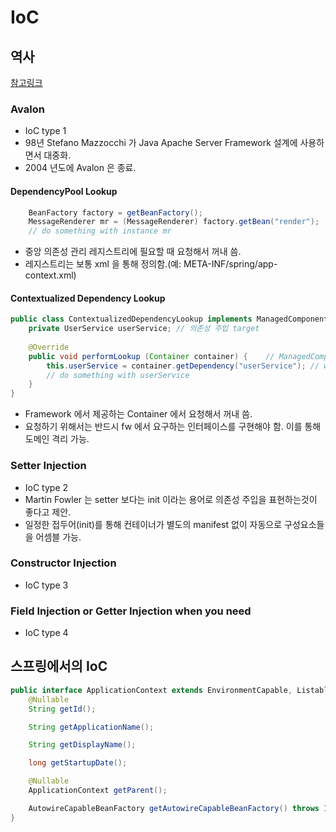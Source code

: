 # IoC

## 역사
[참고링크](http://picocontainer.com/inversion-of-control-history.html)

### Avalon
- IoC type 1
- 98년 Stefano Mazzocchi 가 Java Apache Server Framework 설계에 사용하면서 대중화.
- 2004 년도에 Avalon 은 종료.

#### DependencyPool Lookup
```java
    BeanFactory factory = getBeanFactory();
    MessageRenderer mr = (MessageRenderer) factory.getBean("render");
    // do something with instance mr
```
- 중앙 의존성 관리 레지스트리에 필요할 때 요청해서 꺼내 씀.
- 레지스트리는 보통 xml 을 통해 정의함.(예: META-INF/spring/app-context.xml)

#### Contextualized Dependency Lookup
```java
public class ContextualizedDependencyLookup implements ManagedComponent {
    private UserService userService; // 의존성 주입 target
 
    @Override 
    public void performLookup (Container container) {    // ManagedComponent interface에 정의돈 메소드 구현
        this.userService = container.getDependency("userService"); // was나 fwk 에서 제공하는 container 대상으로 Lookup 
        // do something with userService 
    }
}
```
- Framework 에서 제공하는 Container 에서 요청해서 꺼내 씀.
- 요청하기 위해서는 반드시 fw 에서 요구하는 인터페이스를 구현해야 함. 이를 통해 도메인 격리 가능.

### Setter Injection
- IoC type 2
- Martin Fowler 는 setter 보다는 init 이라는 용어로 의존성 주입을 표현하는것이 좋다고 제안.
- 일정한 접두어(init)를 통해 컨테이너가 별도의 manifest 없이 자동으로 구성요소들을 어셈블 가능.

### Constructor Injection
- IoC type 3

### Field Injection or Getter Injection when you need
- IoC type 4

## 스프링에서의 IoC

```java
public interface ApplicationContext extends EnvironmentCapable, ListableBeanFactory, HierarchicalBeanFactory, MessageSource, ApplicationEventPublisher, ResourcePatternResolver {
	@Nullable
	String getId();

	String getApplicationName();

	String getDisplayName();

	long getStartupDate();

	@Nullable
	ApplicationContext getParent();

	AutowireCapableBeanFactory getAutowireCapableBeanFactory() throws IllegalStateException;
}
```